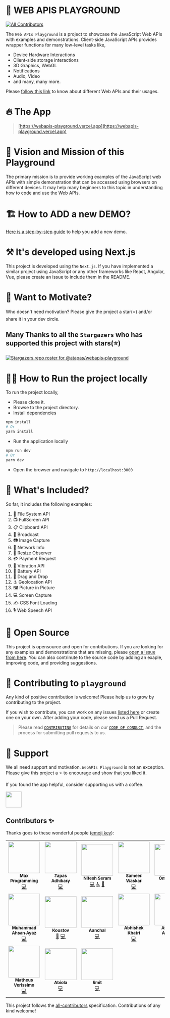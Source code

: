 # 🔌 WEB APIS PLAYGROUND

<!-- ALL-CONTRIBUTORS-BADGE:START - Do not remove or modify this section -->
[![All Contributors](https://img.shields.io/badge/all_contributors-17-orange.svg?style=flat-square)](#contributors-)
<!-- ALL-CONTRIBUTORS-BADGE:END -->

The `Web APIs Playground` is a project to showcase the JavaScript Web APIs with examples and demonstrations. Client-side JavaScript APIs provides wrapper functions for many low-level tasks like,

- Device Hardware Interactions
- Client-side storage interactions
- 3D Graphics, WebGL
- Notifications
- Audio, Video
- and many, many more.

Please [follow this link](https://developer.mozilla.org/en-US/docs/Web/API) to know about different Web APIs and their usages.

# 🔥 The App

> [https://webapis-playground.vercel.app](https://webapis-playground.vercel.app)

# 🎯 Vision and Mission of this Playground

The primary mission is to provide working examples of the JavaScript web APIs with simple demonstration that can be accessed using browsers on different devices. It may help many beginners to this topic in understanding how to code and use the Web APIs.

# 🏗️ How to ADD a new DEMO?

[Here is a step-by-step guide](./HOW-TO-ADD-DEMO.md) to help you add a new demo.

# ⚒️ It's developed using Next.js

This project is developed using the `Next.js`. If you have implemented a similar project using JavaScript or any other frameworks like React, Angular, Vue, please create an issue to include them in the README.

# 🤲 Want to Motivate?

Who doesn't need motivation? Please give the project a star(⭐) and/or share it in your dev circle.

## Many Thanks to all the `Stargazers` who has supported this project with stars(⭐)

[![Stargazers repo roster for @atapas/webapis-playground](https://reporoster.com/stars/atapas/webapis-playground)](https://github.com/atapas/webapis-playground/stargazers)

# 🏃‍♀️ How to Run the project locally

To run the project locally,

- Please clone it.
- Browse to the project directory.
- Install dependencies

```bash
npm install
# Or
yarn install
```

- Run the application locally

```bash
npm run dev
# Or
yarn dev
```

- Open the browser and navigate to `http://localhost:3000`

# 🚀 What's Included?

So far, it includes the following examples:

1. 📂 File System API
1. 📺 FullScreen API
1. 📋 Clipboard API
1. 📡 Broadcast
1. 📷 Image Capture
1. 📶 Network Info
1. 🧐 Resize Observer
1. 💳 Payment Request
1. 📳 Vibration API
1. 🔋 Battery API
1. 🐢 Drag and Drop
1. ⚓ Geolocation API
1. 🖼️ Picture in Picture
1. 💻 Screen Capture
1. ✍️ CSS Font Loading
1. 🎙️ Web Speech API

# 🤝 Open Source

This project is opensource and open for contributions. If you are looking for any examples and demonstrations that are missing, please [open a issue from here](https://github.com/atapas/webapis-playground/issues). You can also contrinute to the source code by adding an exaple, improving code, and providing suggestions.

# 🤝 Contributing to `playground`

Any kind of positive contribution is welcome! Please help us to grow by contributing to the project.

If you wish to contribute, you can work on any issues [listed here](https://github.com/atapas/webapis-playground/issues) or create one on your own. After adding your code, please send us a Pull Request.

> Please read [`CONTRIBUTING`](CONTRIBUTING.md) for details on our [`CODE OF CONDUCT`](CODE_OF_CONDUCT.md), and the process for submitting pull requests to us.

# 🙏 Support

We all need support and motivation. `WebAPIs Playground` is not an exception. Please give this project a ⭐️ to encourage and show that you liked it.

If you found the app helpful, consider supporting us with a coffee.

<a href="https://www.buymeacoffee.com/greenroots">
    <img src="https://cdn.buymeacoffee.com/buttons/v2/default-yellow.png" height="50px">
</a>

## Contributors ✨

Thanks goes to these wonderful people ([emoji key](https://allcontributors.org/docs/en/emoji-key)):

<!-- ALL-CONTRIBUTORS-LIST:START - Do not remove or modify this section -->
<!-- prettier-ignore-start -->
<!-- markdownlint-disable -->
<table>
  <tr>
    <td align="center"><a href="https://usman-s.me"><img src="https://avatars.githubusercontent.com/u/51731966?v=4?s=100" width="100px;" alt=""/><br /><sub><b>Max Programming</b></sub></a><br /><a href="https://github.com/atapas/webapis-playground/commits?author=max-programming" title="Code">💻</a></td>
    <td align="center"><a href="https://tapasadhikary.com"><img src="https://avatars.githubusercontent.com/u/3633137?v=4?s=100" width="100px;" alt=""/><br /><sub><b>Tapas Adhikary</b></sub></a><br /><a href="https://github.com/atapas/webapis-playground/commits?author=atapas" title="Code">💻</a></td>
    <td align="center"><a href="http://niteshseram.in"><img src="https://avatars.githubusercontent.com/u/51370246?v=4?s=100" width="100px;" alt=""/><br /><sub><b>Nitesh Seram</b></sub></a><br /><a href="https://github.com/atapas/webapis-playground/commits?author=niteshseram" title="Code">💻</a> <a href="#a11y-niteshseram" title="Accessibility">️️️️♿️</a> <a href="https://github.com/atapas/webapis-playground/issues?q=author%3Aniteshseram" title="Bug reports">🐛</a></td>
    <td align="center"><a href="https://wsameer.github.io/v1/"><img src="https://avatars.githubusercontent.com/u/8468992?v=4?s=100" width="100px;" alt=""/><br /><sub><b>Sameer Waskar</b></sub></a><br /><a href="https://github.com/atapas/webapis-playground/commits?author=wsameer" title="Code">💻</a></td>
    <td align="center"><a href="https://github.com/omriattiya"><img src="https://avatars.githubusercontent.com/u/26112374?v=4?s=100" width="100px;" alt=""/><br /><sub><b>Omri Attiya</b></sub></a><br /><a href="https://github.com/atapas/webapis-playground/commits?author=omriattiya" title="Code">💻</a></td>
    <td align="center"><a href="https://tiger-yash.github.io/"><img src="https://avatars.githubusercontent.com/u/74406801?v=4?s=100" width="100px;" alt=""/><br /><sub><b>Yash Raj</b></sub></a><br /><a href="https://github.com/atapas/webapis-playground/commits?author=tiger-yash" title="Code">💻</a></td>
    <td align="center"><a href="https://rehansattar.now.sh/"><img src="https://avatars.githubusercontent.com/u/26999472?v=4?s=100" width="100px;" alt=""/><br /><sub><b>Rehan  Sattar</b></sub></a><br /><a href="https://github.com/atapas/webapis-playground/commits?author=rehan-sattar" title="Code">💻</a> <a href="https://github.com/atapas/webapis-playground/issues?q=author%3Arehan-sattar" title="Bug reports">🐛</a></td>
  </tr>
  <tr>
    <td align="center"><a href="https://ahsanayaz.com"><img src="https://avatars.githubusercontent.com/u/9844254?v=4?s=100" width="100px;" alt=""/><br /><sub><b>Muhammad Ahsan Ayaz</b></sub></a><br /><a href="https://github.com/atapas/webapis-playground/commits?author=AhsanAyaz" title="Code">💻</a></td>
    <td align="center"><a href="http://koustov.com"><img src="https://avatars.githubusercontent.com/u/7145967?v=4?s=100" width="100px;" alt=""/><br /><sub><b>Koustov</b></sub></a><br /><a href="https://github.com/atapas/webapis-playground/issues?q=author%3Akoustov" title="Bug reports">🐛</a> <a href="https://github.com/atapas/webapis-playground/commits?author=koustov" title="Code">💻</a></td>
    <td align="center"><a href="https://github.com/aanchal-fatwani"><img src="https://avatars.githubusercontent.com/u/63228776?v=4?s=100" width="100px;" alt=""/><br /><sub><b>Aanchal</b></sub></a><br /><a href="https://github.com/atapas/webapis-playground/commits?author=aanchal-fatwani" title="Code">💻</a></td>
    <td align="center"><a href="https://abhikhatri67.github.io/"><img src="https://avatars.githubusercontent.com/u/15958423?v=4?s=100" width="100px;" alt=""/><br /><sub><b>Abhishek Khatri</b></sub></a><br /><a href="https://github.com/atapas/webapis-playground/commits?author=abhikhatri67" title="Code">💻</a></td>
    <td align="center"><a href="https://www.avneesh.tech/"><img src="https://avatars.githubusercontent.com/u/76690419?v=4?s=100" width="100px;" alt=""/><br /><sub><b>Avneesh Agarwal</b></sub></a><br /><a href="https://github.com/atapas/webapis-playground/commits?author=avneesh0612" title="Code">💻</a></td>
    <td align="center"><a href="https://github.com/kvnal"><img src="https://avatars.githubusercontent.com/u/72142540?v=4?s=100" width="100px;" alt=""/><br /><sub><b>Kunal Singh</b></sub></a><br /><a href="https://github.com/atapas/webapis-playground/commits?author=kvnal" title="Code">💻</a></td>
    <td align="center"><a href="https://github.com/rzhekova"><img src="https://avatars.githubusercontent.com/u/35401262?v=4?s=100" width="100px;" alt=""/><br /><sub><b>Rosie Z</b></sub></a><br /><a href="https://github.com/atapas/webapis-playground/commits?author=rzhekova" title="Code">💻</a></td>
  </tr>
  <tr>
    <td align="center"><a href="https://github.com/mverissimo"><img src="https://avatars.githubusercontent.com/u/371844?v=4?s=100" width="100px;" alt=""/><br /><sub><b>Matheus Verissimo</b></sub></a><br /><a href="https://github.com/atapas/webapis-playground/commits?author=mverissimo" title="Code">💻</a></td>
    <td align="center"><a href="http://abiolaesther.me"><img src="https://avatars.githubusercontent.com/u/49586787?v=4?s=100" width="100px;" alt=""/><br /><sub><b>Abiola</b></sub></a><br /><a href="https://github.com/atapas/webapis-playground/commits?author=Abiola-Farounbi" title="Code">💻</a></td>
    <td align="center"><a href="http://linkedin.com/in/emitdutcher"><img src="https://avatars.githubusercontent.com/u/27447016?v=4?s=100" width="100px;" alt=""/><br /><sub><b>Emit</b></sub></a><br /><a href="https://github.com/atapas/webapis-playground/commits?author=develemit" title="Code">💻</a></td>
  </tr>
</table>

<!-- markdownlint-restore -->
<!-- prettier-ignore-end -->

<!-- ALL-CONTRIBUTORS-LIST:END -->

This project follows the [all-contributors](https://github.com/all-contributors/all-contributors) specification. Contributions of any kind welcome!
